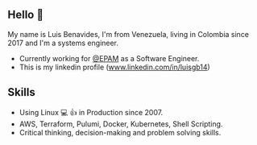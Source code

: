 ## Hello 👋

My name is Luis Benavides, I'm from Venezuela, living in Colombia since 2017 and I'm a systems engineer.

* Currently working for [@EPAM](https://github.com/epam) as a Software Engineer.
* This is my linkedin profile (www.linkedin.com/in/luisgb14)

## Skills

* Using Linux 💻  👍 in Production since 2007.
* AWS, Terraform, Pulumi, Docker, Kubernetes, Shell Scripting.
* Critical thinking, decision-making and problem solving skills.

